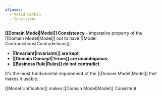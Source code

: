 ```yaml
---
aliases:
  - Valid within
  - Consistent
---
```

**[[Domain Model|Model]] Consistency** - imperative property of the [[Domain Model|Model]] not to have [[Model Contradictions|Contradictions]]:
- **[[Invariant|Invariants]] are kept**;
- **[[Domain Concept|Terms]] are unambiguous**;
- **[[Business Rule|Rules]] do not contradict**.

It's the most fundamental requirement of the [[Domain Model|Model]] that makes it usable.

[[Model Unification]] makes [[Domain Model|Model]] Consistent.
